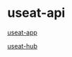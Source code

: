 # useat-api

[useat-app](https://github.com/iver56/useat-app)

[useat-hub](https://github.com/vegardwho/useat-hub)

